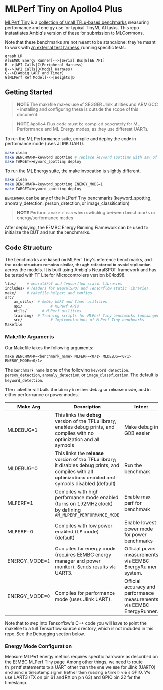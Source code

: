 # MLPerf Tiny on Apollo4 Plus

[MLPerf Tiny](https://github.com/mlcommons/tiny) is a [collection of small TFLu-based benchmarks](https://github.com/mlcommons/tiny/tree/master/benchmark/reference_submissions) measuring performance and energy use for typical TinyML AI tasks. This repo instantiates Ambiq's version of these for submission to [MLCommons](https://mlcommons.org/en/inference-tiny-05/).

Note that these benchmarks are not meant to be standalone: they're meant to work with [an external test harness,](https://github.com/eembc/energyrunner) running specific tests.

```mermaid
graph LR
A[EEMBC Energy Runner]-->|Serial Bus|B[EE API]
B-->|API Calls|C(Peripheral Harness)
B-->|API Calls|D(Model Harness)
C-->E(Ambiq UART and Timer)
G[MLPerf Ref Model]-->|Weights|D
```

## Getting Started

> **NOTE** The makefile makes use of SEGGER Jlink utilities and ARM GCC - installing and configuring these is outside the scope of this document.

> **NOTE** Apollo4 Plus code must be compiled seperately for ML Performance and ML Energy modes, as they use different UARTs.

To run the ML Performance suite, compile and deploy the code in performance mode (uses JLINK UART).

```bash
make clean
make BENCHMARK=keyword_spotting # replace keyword_spotting with any of the MLPerf Tiny Benchmarks
make TARGET=keyword_spotting deploy
```

To run the ML Energy suite, the make invocation is slightly different.

```bash
make clean
make BENCHMARK=keyword_spotting ENERGY_MODE=1
make TARGET=keyword_spotting deploy
```

`BENCHMARK` can be any of the MLPerf Tiny benchmarks (keyword_spotting, anomaly_detection, person_detection, or image_classification).

> **NOTE** Perform a `make clean` when switching between benchmarks or energy/performance modes

After deploying, the EEMBC Energy Running Framework can be used to initialize the DUT and run the benchmarks.

## Code Structure

The benchmarks are based on MLPerf Tiny's reference benchmarks, and the code structure remains similar, though refactored to avoid replication across the models. It is built using Ambiq's NeuralSPOT framework and has be tested with TF Lite for Microcontrollers version b04cd98.

```bash
libs/     # NeuralSPOT and Tensorflow static libraries
includes/ # headers for NeuralSPOT and Tensorflow static libraries
make/     # Makefile helpers and configs
src/
	am_utils/  # Ambiq UART and Timer utilities
	api/			 # MLPerf APIs
	utils/		 # MLPerf utilities
	training/  # Training scripts for MLPerf Tiny benchmarks (unchanged from reference)
	src/			 # Implementations of MLPerf Tiny benchmarks
Makefile
```

### Makefile Arguments

Our Makefile takes the following arguments:

```make BENCHMARK=<benchmark_name> MLPERF=<0/1> MLDEBUG=<0/1>  ENERGY_MODE=<0/1>```

The `benchmark_name` is one of the following `keyword_detection`, `person_detection`, `anomaly_detection`, or `image_classfication`. The default is `keyword_detection`.

The makefile will build the binary in either debug or release mode, and in either performance or power modes.

| Make Arg      | Description                                                  | Intent                                                       |
| ------------- | ------------------------------------------------------------ | ------------------------------------------------------------ |
| MLDEBUG=1     | This links the **debug** version of the TFLu library, enables debug prints, and compiles with no optimization and all symbols | Make debug in GDB easier                                     |
| MLDEBUG=0     | This links the **release** version of the TFLu library; it disables debug prints, and compiles with all optimizations enabled and symbols disabled (default) | Run the benchmark                                            |
| MLPERF=1      | Compiles with high performance mode enabled (turns on 192MHz clock) by defining `AM_MLPERF_PERFORMANCE_MODE` | Enable max perf for benchmark                                |
| MLPERF=0      | Compiles with low power enabled (LP mode) (default)          | Enable lowest power mode for power benchmarks                |
| ENERGY_MODE=1 | Compiles for energy mode (requires EEMBC energy manager and power monitor). Sends results via UART3. | Official power measurements via EEMBC EnergyRunner system.   |
| ENERGY_MODE=0 | Compiles for performance mode (uses Jlink UART).             | Official accuracy and performance measurements via EEMBC EnergyRunner. |

Note that to step into Tensorflow's C++ code you will have to point the makefile to a full Tensorflow source directory, which is not included in this repo. See the Debugging section below.

### Energy Mode Configuration

Measure MLPerf energy metrics requires specific hardware as described on the EEMBC MLPerf Tiny page. Among other things, we need to route th_printf statements to a UART other than the one we use for Jlink (UART0) and send a timestamp signal (rather than reading a timer) via a GPIO. We use UART3 (TX on pin 61 and RX on pin 63) and GPIO pin 22 for the timestamp.





